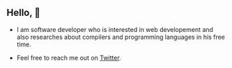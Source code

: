 ## Hello, :wave:

- I am software developer who is interested in web developement and also researches about compilers and programming languages in his free time.

- Feel free to reach me out on [Twitter](https://twitter.com/sagnik_3).

